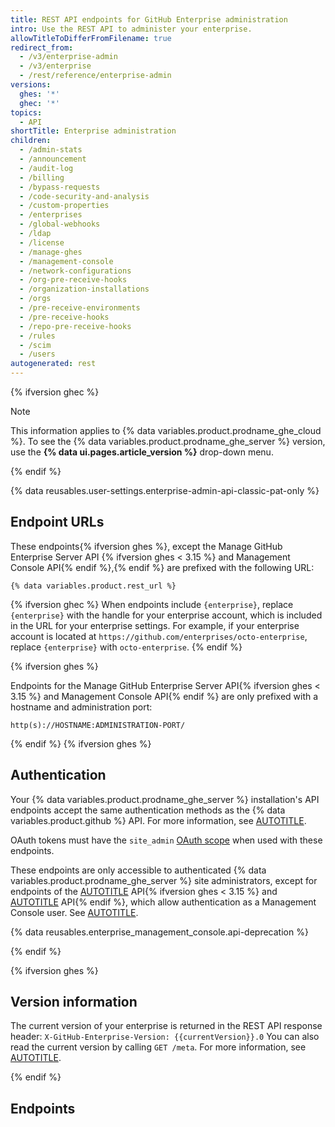 ```yaml
---
title: REST API endpoints for GitHub Enterprise administration
intro: Use the REST API to administer your enterprise.
allowTitleToDifferFromFilename: true
redirect_from:
  - /v3/enterprise-admin
  - /v3/enterprise
  - /rest/reference/enterprise-admin
versions:
  ghes: '*'
  ghec: '*'
topics:
  - API
shortTitle: Enterprise administration
children:
  - /admin-stats
  - /announcement
  - /audit-log
  - /billing
  - /bypass-requests
  - /code-security-and-analysis
  - /custom-properties
  - /enterprises
  - /global-webhooks
  - /ldap
  - /license
  - /manage-ghes
  - /management-console
  - /network-configurations
  - /org-pre-receive-hooks
  - /organization-installations
  - /orgs
  - /pre-receive-environments
  - /pre-receive-hooks
  - /repo-pre-receive-hooks
  - /rules
  - /scim
  - /users
autogenerated: rest
---
```


{% ifversion ghec %}

> [!NOTE]
> This information applies to {% data variables.product.prodname_ghe_cloud %}. To see the {% data variables.product.prodname_ghe_server %} version, use the **{% data ui.pages.article_version %}** drop-down menu.

{% endif %}

{% data reusables.user-settings.enterprise-admin-api-classic-pat-only %}

## Endpoint URLs

These endpoints{% ifversion ghes %}, except the Manage GitHub Enterprise Server API {% ifversion ghes < 3.15 %} and Management Console API{% endif %},{% endif %} are prefixed with the following URL:

```shell
{% data variables.product.rest_url %}
```

{% ifversion ghec %}
When endpoints include `{enterprise}`, replace `{enterprise}` with the handle for your enterprise account, which is included in the URL for your enterprise settings. For example, if your enterprise account is located at `https://github.com/enterprises/octo-enterprise`, replace `{enterprise}` with `octo-enterprise`.
{% endif %}

{% ifversion ghes %}

Endpoints for the  Manage GitHub Enterprise Server API{% ifversion ghes < 3.15 %} and Management Console API{% endif %} are only prefixed with a hostname and administration port:

```shell
http(s)://HOSTNAME:ADMINISTRATION-PORT/
```

{% endif %}
{% ifversion ghes %}

## Authentication

Your {% data variables.product.prodname_ghe_server %} installation's API endpoints accept the same authentication methods as the {% data variables.product.github %} API. For more information, see [AUTOTITLE](/rest/overview/authenticating-to-the-rest-api).

OAuth tokens must have the `site_admin` [OAuth scope](/apps/oauth-apps/building-oauth-apps/scopes-for-oauth-apps#available-scopes) when used with these endpoints.

These endpoints are only accessible to authenticated {% data variables.product.prodname_ghe_server %} site administrators, except for endpoints of the [AUTOTITLE](/rest/enterprise-admin/manage-ghes) API{% ifversion ghes < 3.15 %} and [AUTOTITLE](/rest/enterprise-admin/management-console) API{% endif %}, which allow authentication as a Management Console user. See [AUTOTITLE](/admin/configuration/administering-your-instance-from-the-management-console).

{% data reusables.enterprise_management_console.api-deprecation %}

{% endif %}

{% ifversion ghes %}

## Version information

The current version of your enterprise is returned in the REST API response header:
`X-GitHub-Enterprise-Version: {{currentVersion}}.0`
You can also read the current version by calling `GET /meta`. For more information, see [AUTOTITLE](/rest/meta).

{% endif %}

## Endpoints

<!-- Content after this section is automatically generated -->
